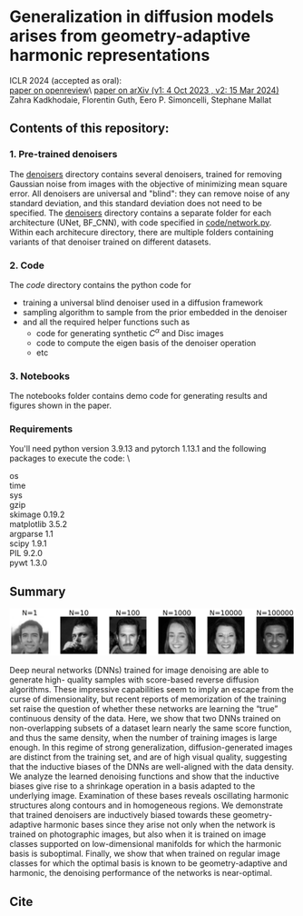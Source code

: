# Generalization in diffusion models arises from geometry-adaptive harmonic representations
ICLR 2024 (accepted as oral):\
[paper on openreview](https://openreview.net/forum?id=ANvmVS2Yr0&referrer=%5BAuthor%20Console%5D(%2Fgroup%3Fid%3DICLR.cc%2F2024%2FConference%2FAuthors%23your-submissions))\
[paper on arXiv (v1: 4 Oct 2023 , v2: 15 Mar 2024)](https://arxiv.org/pdf/2310.02557.pdf) \
Zahra Kadkhodaie, Florentin Guth, Eero P. Simoncelli, Stephane Mallat<br>


## Contents of this repository:
### 1. Pre-trained denoisers
The [denoisers](denoisers) directory contains several denoisers, trained for removing Gaussian noise from images with the objective of minimizing mean square error. 
All denoisers are universal and "blind": they can remove noise of any standard deviation, and this standard deviation does not need to be specified. 
The [denoisers](denoisers) directory contains a separate folder for each architecture (UNet, BF_CNN), with code specified in [code/network.py](code/network.py). 
Within each architecure directory, there are multiple folders containing variants of that denoiser trained on different datasets.

### 2. Code
The <var>code</var> directory contains the python code for 
- training a universal blind denoiser used in a diffusion framework
- sampling algorithm to sample from the prior embedded in the denoiser
- and all the required helper functions such as
  * code for generating synthetic $C^{\alpha}$ and Disc images
  * code to compute the eigen basis of the denoiser operation
  * etc
### 3. Notebooks
The notebooks folder contains demo code for generating results and figures shown in the paper. 

### Requirements 
You'll need python version 3.9.13 and pytorch 1.13.1 and the following packages to execute the code: \\

os \
time \
sys \
gzip \
skimage 0.19.2 \
matplotlib 3.5.2 \
argparse 1.1 \
scipy 1.9.1 \
PIL 9.2.0 \
pywt 1.3.0

## Summary 
<img src="results/closest_train_groupA.pdf">

Deep neural networks (DNNs) trained for image denoising are able to generate high- quality samples with score-based reverse diffusion algorithms. These impressive capabilities seem to imply an escape from the curse of dimensionality, but recent reports of memorization of the training set raise the question of whether these networks are learning the “true” continuous density of the data. Here, we show that two DNNs trained on non-overlapping subsets of a dataset learn nearly the same score function, and thus the same density, when the number of training images is large enough. In this regime of strong generalization, diffusion-generated images are distinct from the training set, and are of high visual quality, suggesting that the inductive biases of the DNNs are well-aligned with the data density. We analyze the learned denoising functions and show that the inductive biases give rise to a shrinkage operation in a basis adapted to the underlying image. Examination of these bases reveals oscillating harmonic structures along contours and in homogeneous regions. We demonstrate that trained denoisers are inductively biased towards these geometry-adaptive harmonic bases since they arise not only when the network is trained on photographic images, but also when it is trained on image classes supported on low-dimensional manifolds for which the harmonic basis is suboptimal. Finally, we show that when trained on regular image classes for which the optimal basis is known to be geometry-adaptive and harmonic, the denoising performance of the networks is near-optimal.

## Cite 

